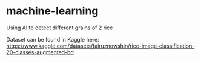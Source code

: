 # machine-learning
Using AI to detect different grains of 2 rice

Dataset can be found in Kaggle here:
https://www.kaggle.com/datasets/fairuznowshin/rice-image-classification-20-classes-augmented-bd
